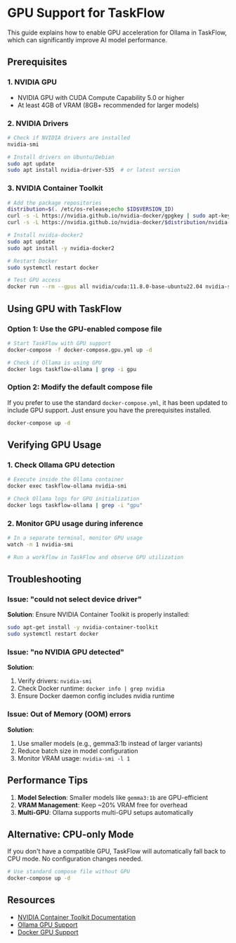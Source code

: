 # GPU Support for TaskFlow

This guide explains how to enable GPU acceleration for Ollama in TaskFlow, which can significantly improve AI model performance.

## Prerequisites

### 1. NVIDIA GPU
- NVIDIA GPU with CUDA Compute Capability 5.0 or higher
- At least 4GB of VRAM (8GB+ recommended for larger models)

### 2. NVIDIA Drivers
```bash
# Check if NVIDIA drivers are installed
nvidia-smi

# Install drivers on Ubuntu/Debian
sudo apt update
sudo apt install nvidia-driver-535  # or latest version
```

### 3. NVIDIA Container Toolkit
```bash
# Add the package repositories
distribution=$(. /etc/os-release;echo $ID$VERSION_ID)
curl -s -L https://nvidia.github.io/nvidia-docker/gpgkey | sudo apt-key add -
curl -s -L https://nvidia.github.io/nvidia-docker/$distribution/nvidia-docker.list | sudo tee /etc/apt/sources.list.d/nvidia-docker.list

# Install nvidia-docker2
sudo apt update
sudo apt install -y nvidia-docker2

# Restart Docker
sudo systemctl restart docker

# Test GPU access
docker run --rm --gpus all nvidia/cuda:11.8.0-base-ubuntu22.04 nvidia-smi
```

## Using GPU with TaskFlow

### Option 1: Use the GPU-enabled compose file
```bash
# Start TaskFlow with GPU support
docker-compose -f docker-compose.gpu.yml up -d

# Check if Ollama is using GPU
docker logs taskflow-ollama | grep -i gpu
```

### Option 2: Modify the default compose file
If you prefer to use the standard `docker-compose.yml`, it has been updated to include GPU support. Just ensure you have the prerequisites installed.

```bash
docker-compose up -d
```

## Verifying GPU Usage

### 1. Check Ollama GPU detection
```bash
# Execute inside the Ollama container
docker exec taskflow-ollama nvidia-smi

# Check Ollama logs for GPU initialization
docker logs taskflow-ollama | grep -i "gpu"
```

### 2. Monitor GPU usage during inference
```bash
# In a separate terminal, monitor GPU usage
watch -n 1 nvidia-smi

# Run a workflow in TaskFlow and observe GPU utilization
```

## Troubleshooting

### Issue: "could not select device driver"
**Solution**: Ensure NVIDIA Container Toolkit is properly installed:
```bash
sudo apt-get install -y nvidia-container-toolkit
sudo systemctl restart docker
```

### Issue: "no NVIDIA GPU detected"
**Solution**: 
1. Verify drivers: `nvidia-smi`
2. Check Docker runtime: `docker info | grep nvidia`
3. Ensure Docker daemon config includes nvidia runtime

### Issue: Out of Memory (OOM) errors
**Solution**:
1. Use smaller models (e.g., gemma3:1b instead of larger variants)
2. Reduce batch size in model configuration
3. Monitor VRAM usage: `nvidia-smi -l 1`

## Performance Tips

1. **Model Selection**: Smaller models like `gemma3:1b` are GPU-efficient
2. **VRAM Management**: Keep ~20% VRAM free for overhead
3. **Multi-GPU**: Ollama supports multi-GPU setups automatically

## Alternative: CPU-only Mode

If you don't have a compatible GPU, TaskFlow will automatically fall back to CPU mode. No configuration changes needed.

```bash
# Use standard compose file without GPU
docker-compose up -d
```

## Resources

- [NVIDIA Container Toolkit Documentation](https://docs.nvidia.com/datacenter/cloud-native/container-toolkit/install-guide.html)
- [Ollama GPU Support](https://github.com/ollama/ollama/blob/main/docs/gpu.md)
- [Docker GPU Support](https://docs.docker.com/config/containers/resource_constraints/#gpu)